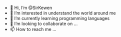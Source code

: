 - 👋 Hi, I’m @SirKewen
- 👀 I’m interested in understand the world around me
- 🌱 I’m currently learning programming languages
- 💞️ I’m looking to collaborate on ...
- 📫 How to reach me ...

<!---
SirKewen/SirKewen is a ✨ special ✨ repository because its `README.md` (this file) appears on your GitHub profile.
You can click the Preview link to take a look at your changes.
--->
